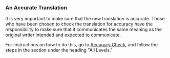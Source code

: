 
### An Accurate Translation

It is very important to make sure that the new translation is accurate. Those who have been chosen to check the translation for accuracy have the responsibility to make sure that it communicates the same meaning as the original writer intended and expected to communicate.  

For instructions on how to do this, go to [Accuracy Check](en/ta/checking/man/accuracy-check), and follow the steps in the section under the heading "All Levels."